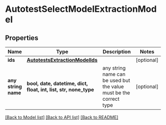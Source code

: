# AutotestSelectModelExtractionModel


## Properties
Name | Type | Description | Notes
------------ | ------------- | ------------- | -------------
**ids** | [**AutotestsExtractionModelIds**](AutotestsExtractionModelIds.md) |  | [optional] 
**any string name** | **bool, date, datetime, dict, float, int, list, str, none_type** | any string name can be used but the value must be the correct type | [optional]

[[Back to Model list]](../README.md#documentation-for-models) [[Back to API list]](../README.md#documentation-for-api-endpoints) [[Back to README]](../README.md)


